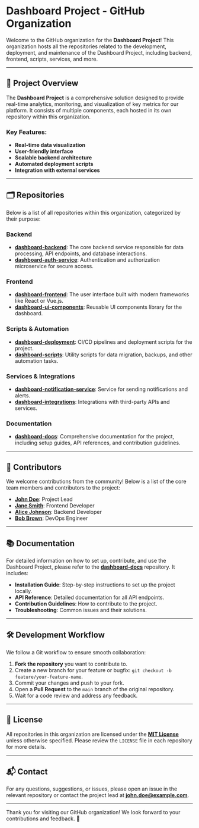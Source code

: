 # Dashboard Project - GitHub Organization

Welcome to the GitHub organization for the **Dashboard Project**! This organization hosts all the repositories related to the development, deployment, and maintenance of the Dashboard Project, including backend, frontend, scripts, services, and more.

---

## 📌 Project Overview

The **Dashboard Project** is a comprehensive solution designed to provide real-time analytics, monitoring, and visualization of key metrics for our platform. It consists of multiple components, each hosted in its own repository within this organization.

### Key Features:
- **Real-time data visualization**
- **User-friendly interface**
- **Scalable backend architecture**
- **Automated deployment scripts**
- **Integration with external services**

---

## 🗂 Repositories

Below is a list of all repositories within this organization, categorized by their purpose:

### Backend
- **[dashboard-backend](https://github.com/org/dashboard-backend)**: The core backend service responsible for data processing, API endpoints, and database interactions.
- **[dashboard-auth-service](https://github.com/org/dashboard-auth-service)**: Authentication and authorization microservice for secure access.

### Frontend
- **[dashboard-frontend](https://github.com/org/dashboard-frontend)**: The user interface built with modern frameworks like React or Vue.js.
- **[dashboard-ui-components](https://github.com/org/dashboard-ui-components)**: Reusable UI components library for the dashboard.

### Scripts & Automation
- **[dashboard-deployment](https://github.com/org/dashboard-deployment)**: CI/CD pipelines and deployment scripts for the project.
- **[dashboard-scripts](https://github.com/org/dashboard-scripts)**: Utility scripts for data migration, backups, and other automation tasks.

### Services & Integrations
- **[dashboard-notification-service](https://github.com/org/dashboard-notification-service)**: Service for sending notifications and alerts.
- **[dashboard-integrations](https://github.com/org/dashboard-integrations)**: Integrations with third-party APIs and services.

### Documentation
- **[dashboard-docs](https://github.com/org/dashboard-docs)**: Comprehensive documentation for the project, including setup guides, API references, and contribution guidelines.

---

## 👥 Contributors

We welcome contributions from the community! Below is a list of the core team members and contributors to the project:

- **[John Doe](https://github.com/johndoe)**: Project Lead
- **[Jane Smith](https://github.com/janesmith)**: Frontend Developer
- **[Alice Johnson](https://github.com/alicejohnson)**: Backend Developer
- **[Bob Brown](https://github.com/bobbrown)**: DevOps Engineer

---

## 📚 Documentation

For detailed information on how to set up, contribute, and use the Dashboard Project, please refer to the **[dashboard-docs](https://github.com/org/dashboard-docs)** repository. It includes:

- **Installation Guide**: Step-by-step instructions to set up the project locally.
- **API Reference**: Detailed documentation for all API endpoints.
- **Contribution Guidelines**: How to contribute to the project.
- **Troubleshooting**: Common issues and their solutions.

---

## 🛠️ Development Workflow

We follow a Git workflow to ensure smooth collaboration:

1. **Fork the repository** you want to contribute to.
2. Create a new branch for your feature or bugfix: `git checkout -b feature/your-feature-name`.
3. Commit your changes and push to your fork.
4. Open a **Pull Request** to the `main` branch of the original repository.
5. Wait for a code review and address any feedback.

---

## 📜 License

All repositories in this organization are licensed under the **[MIT License](https://opensource.org/licenses/MIT)** unless otherwise specified. Please review the `LICENSE` file in each repository for more details.

---

## 📬 Contact

For any questions, suggestions, or issues, please open an issue in the relevant repository or contact the project lead at **john.doe@example.com**.

---

Thank you for visiting our GitHub organization! We look forward to your contributions and feedback. 🚀
